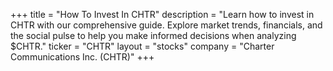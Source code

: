 +++
title = "How To Invest In CHTR"
description = "Learn how to invest in CHTR with our comprehensive guide. Explore market trends, financials, and the social pulse to help you make informed decisions when analyzing $CHTR."
ticker = "CHTR"
layout = "stocks"
company = "Charter Communications Inc. (CHTR)"
+++

